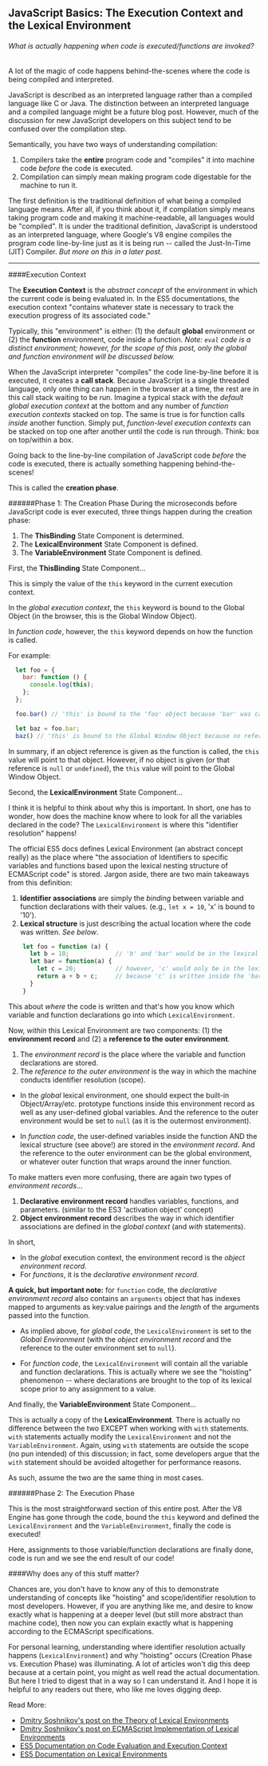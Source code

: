 ## JavaScript Basics: The Execution Context and the Lexical Environment
###### _What is actually happening when code is executed/functions are invoked?_

A lot of the magic of code happens behind-the-scenes where the code is being compiled and interpreted.

JavaScript is described as an interpreted language rather than a compiled language like C or Java. The distinction between an interpreted language and a compiled language might be a future blog post. However, much of the discussion for new JavaScript developers on this subject tend to be confused over the compilation step.

Semantically, you have two ways of understanding compilation:
1. Compilers take the __entire__ program code and "compiles" it into machine code _before_ the code is executed.
2. Compilation can simply mean making program code digestable for the machine to run it.

The first definition is the traditional definition of what being a compiled language means. After all, if you think about it, if compilation simply means taking program code and making it machine-readable, all languages would be "compiled". It is under the traditional definition, JavaScript is understood as an interpreted language, where Google's V8 engine compiles the program code line-by-line just as it is being run -- called the Just-In-Time (JIT) Compiler. _But more on this in a later post_.

***

####Execution Context

The __Execution Context__ is the _abstract concept_ of the environment in which the current code is being evaluated in. In the ES5 documentations, the execution context "contains whatever state is necessary to track the execution progress of its associated code."

Typically, this "environment" is either: (1) the default __global__ environment or (2) the __function__ environment, code inside a function.
    _Note: ```eval``` code is a distinct environment; however, for the scope of this post, only the global and function environment will be discussed below._

When the JavaScript interpreter "compiles" the code line-by-line before it is executed, it creates a __call stack__. Because JavaScript is a single threaded language, only one thing can happen in the browser at a time, the rest are in this call stack waiting to be run. Imagine a typical stack with the _default global execution context_ at the bottom and any number of _function execution contexts_ stacked on top. The same is true is for function calls _inside_ another function. Simply put, _function-level execution contexts_ can be stacked on top one after another until the code is run through. Think: box on top/within a box.

Going back to the line-by-line compilation of JavaScript code _before_ the code is executed, there is actually something happening behind-the-scenes!

This is called the __creation phase__.

######Phase 1: The Creation Phase
During the microseconds before JavaScript code is ever executed, three things happen during the creation phase:
  1. The __ThisBinding__ State Component is determined.
  2. The __LexicalEnvironment__ State Component is defined.
  3. The __VariableEnvironment__ State Component is defined.

First, the __ThisBinding__ State Component...

This is simply the value of the ```this``` keyword in the current execution context.

In the _global execution context_, the ```this``` keyword is bound to the Global Object (in the browser, this is the Global Window Object).

In _function code_, however, the  ```this``` keyword depends on how the function is called.

For example:
```javascript
  let foo = {
    bar: function () {
      console.log(this);
    };
  };

  foo.bar() // 'this' is bound to the 'foo' object because 'bar' was called with reference to 'foo'

  let baz = foo.bar;
  baz() // 'this' is bound to the Global Window Object because no reference was given when called
```

In summary, if an object reference is given as the function is called, the ```this``` value will point to that object. However, if no object is given (or that reference is ```null``` or ```undefined```), the ```this``` value will point to the Global Window Object.

Second, the __LexicalEnvironment__ State Component...

I think it is helpful to think about why this is important. In short, one has to wonder, how does the machine know where to look for all the variables declared in the code? The ```LexicalEnvironment``` is where this "identifier resolution" happens!

The official ES5 docs defines Lexical Environment (an abstract concept really) as the place where "the association of Identifiers to specific variables and functions based upon the lexical nesting structure of ECMAScript code" is stored. Jargon aside, there are two main takeaways from this definition:
  1. __Identifier associations__ are simply the _binding_ between variable and function declarations with their values. (e.g., ```let x = 10```, 'x' is bound to '10').
  2. __Lexical structure__ is just describing the actual location where the code was written. _See below_.
  ```javascript
      let foo = function (a) {
        let b = 10;             // 'b' and 'bar' would be in the lexical structure of 'foo'
        let bar = function(a) {
          let c = 20;           // however, 'c' would only be in the lexical structure of 'bar'
          return a + b + c;     // because 'c' is written inside the 'bar' function.
        }
      }
  ```
  This about _where_ the code is written and that's how you know which variable and function declarations go into which ```LexicalEnvironment```.

Now, _within_ this Lexical Environment are two components: (1) the __environment record__ and (2) a __reference to the outer environment__.
  1. The _environment record_ is the place where the variable and function declarations are stored.
  2. The _reference to the outer environment_ is the way in which the machine conducts identifier resolution (scope).
  
  * In the _global_ lexical environment, one should expect the built-in Object/Array/etc. prototype functions inside this environment record as well as any user-defined global variables. And the reference to the outer environment would be set to ```null``` (as it is the outermost environment).

  * In _function code_, the user-defined variables inside the function AND the lexical structure (see above!) are stored in the _environment record_. And the reference to the outer environment can be the global environment, or whatever outer function that wraps around the inner function.

To make matters even more confusing, there are again two types of _environment records_...
  1. __Declarative environment record__ handles variables, functions, and parameters. (similar to the ES3 'activation object' concept)
  2. __Object environment record__ describes the way in which identifier associations are defined in the _global context_ (and _with_ statements).

In short,
  * In the _global_ execution context, the environment record is the _object environment record_.
  * For _functions_, it is the _declarative environment record_.

__A quick, but important note:__ for ```function``` code, the _declarative environment record_ also contains an ```arguments``` object that has indexes mapped to arguments as key:value pairings and the _length_ of the arguments passed into the function.

* As implied above, for _global code_, the ```LexicalEnvironment``` is set to the _Global Environment_ (with the _object environment record_ and the reference to the outer environment set to ```null```).

* For _function code_, the ```LexicalEnvironment``` will contain all the variable and function declarations. This is actually where we see the "hoisting" phenomenon -- where declarations are brought to the top of its lexical scope prior to any assignment to a value.

And finally, the __VariableEnvironment__ State Component...

This is actually a copy of the __LexicalEnvironment__. There is actually no difference between the two EXCEPT when working with ```with``` statements. ```with``` statements actually modify the ```LexicalEnvironment``` and not the ```VariableEnvironment```. Again, using ```with``` statements are outside the scope (no pun intended) of this discussion; in fact, some developers argue that the ```with``` statement should be avoided altogether for performance reasons. 

As such, assume the two are the same thing in most cases.

######Phase 2: The Execution Phase

This is the most straightforward section of this entire post. After the V8 Engine has gone through the code, bound the ```this``` keyword and defined the ```LexicalEnvironment``` and the ```VariableEnvironment```, finally the code is executed!

Here, assignments to those variable/function declarations are finally done, code is run and we see the end result of our code!

####Why does any of this stuff matter?

Chances are, you don't have to know any of this to demonstrate understanding of concepts like "hoisting" and scope/identifier resolution to most developers. However, if you are anything like me, and desire to know exactly what is happening at a deeper level (but still more abstract than machine code), then now you can explain exactly what is happening according to the ECMAScript specifications. 

For personal learning, understanding where identifier resolution actually happens (```LexicalEnvironment```) and why "hoisting" occurs (Creation Phase vs. Execution Phase) was illuminating. A lot of articles won't dig this deep because at a certain point, you might as well read the actual documentation. But here I tried to digest that in a way so I can understand it. And I hope it is helpful to any readers out there, who like me loves digging deep.

Read More:
* [Dmitry Soshnikov's post on the Theory of Lexical Environments](http://dmitrysoshnikov.com/ecmascript/es5-chapter-3-1-lexical-environments-common-theory/)
* [Dmitry Soshnikov's post on ECMAScript Implementation of Lexical Environments](http://dmitrysoshnikov.com/ecmascript/es5-chapter-3-2-lexical-environments-ecmascript-implementation/)
* [ES5 Documentation on Code Evaluation and Execution Context](http://es5.github.io/#x10.4)
* [ES5 Documentation on Lexical Environments](http://es5.github.io/#x10.2)
